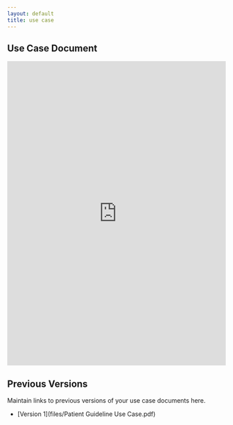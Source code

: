 ```yaml
---
layout: default
title: use case
---
```


## Use Case Document

<iframe src="https://docs.google.com/document/d/e/2PACX-1vRSdogW-mNkpqs8ivEgYQfkVx203jPdlVZI10zPcr7AnEaF6hyZyKn70-5PSk9ZrA/pub?embedded=true" style="width: 100%;height: 700px;border: none;"></iframe>

## Previous Versions

<p class="message-highlight">Maintain links to previous versions of your use case documents here.</p>

- [Version 1](files/Patient Guideline Use Case.pdf)

